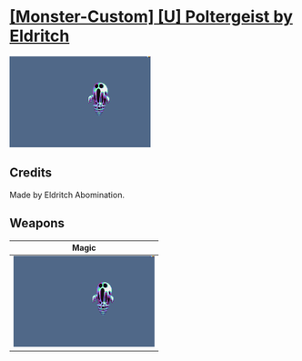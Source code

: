 # [\[Monster-Custom\] \[U\] Poltergeist by Eldritch](./)
 

<img src="./6.%20Magic/Magic_000.png" alt="[Monster-Custom] [U] Poltergeist by Eldritch standing" />

## Credits

Made by Eldritch Abomination.

## Weapons
 

|Magic |
|  :---: |
| <img alt="Magic animation" src="./6.%20Magic/Magic.gif" /> |
